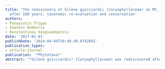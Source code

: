 ```yaml
---
title: 'The rediscovery of Silene guicciardii (Caryophyllaceae) on Mt. Parnassos (Greece)
  after 160 years: taxonomic re-evaluation and conservation'
authors:
- Panayiotis Trigas
- Ioannis Kokkoris
- Konstantinos Kougioumoutzis
date: '2017-01-01'
publishDate: '2024-04-04T10:49:30.874284Z'
publication_types:
- article-journal
publication: '*Phytotaxa*'
abstract: "*Silene guicciardii* (Caryophyllaceae) was rediscovered after field surveys carried out on Mt. Parnassos (Sterea Ellas, Greece), 160 years after the type collection made by J.B. Samaritani and J. Guicciardi in 1857. Since its first collection, it has been considered either as a distinct species, a variety or a mere synonym of the SW-Asiatic *S. marschallii*. We provide a revised description of the species and we re-evaluate its taxonomic position and that of the related species. We propose to treat the taxon guicciardii at the subspecific rank of *S. marschallii*. A color plate of *S. marschallii* subsp. *guicciardii* and a distribution map for all subspecies of *S. marschallii* are also provided. The name *Silene guicciardii* was lectotypified on a specimen preserved at G-BOIS, while isolectotypes are at G-BOIS, B, BR, C, GOET, JE, K and WU."
---
```

